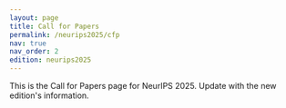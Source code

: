 ```yaml
---
layout: page
title: Call for Papers
permalink: /neurips2025/cfp
nav: true
nav_order: 2
edition: neurips2025
---
```


This is the Call for Papers page for NeurIPS 2025. Update with the new edition's information.